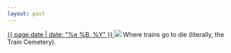 ```yaml
---
layout: post
---
```


<p>
  <a href="/168">
    <time>{{ page.date | date: "%e %B, %Y" }}</time>
  </a>
  <a href="/168"><img src="{{ site.assets_url }}/168.jpg"/></a>
  <span>Where trains go to die (literally, the Train Cemetery).</span>
</p>
